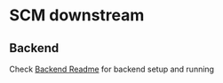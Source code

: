 # SCM downstream

## Backend
Check [Backend Readme](./backend/README.md) for backend setup and running
